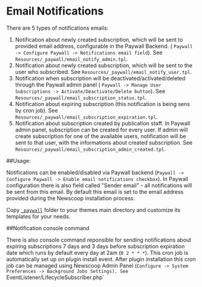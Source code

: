 Email Notifications
=====================

There are 5 types of notifications emails:

1. Notification about newly created subscription, which will be sent to provided email address, configurable in the Paywall Backend. (
`Paywall -> Configure Paywall -> Notifications email field`). See `Resources/_paywall/email_notify_admin.tpl`.
2. Notification about newly created subscription, which will be sent to the user who subscribed. See `Resources/_paywall/email_notify_user.tpl`.
3. Notification when subscription will be deactivated/activated/deleted through the Paywall admin panel (
`Paywall -> Manage User Subscriptions -> Activate/Deactivate/Delete button`). See `Resources/_paywall/email_subscription_status.tpl`.
4. Notification about expiring subscription (this notification is being sens by cron job). See `Resources/_paywall/email_subscription_expiration.tpl`.
5. Notification about subscription created by publication staff. In Paywall admin panel, subscription can be created for every user. If admin will create subscription for one of the available users, notification will be sent to that user, with the informations about created subscription. See `Resources/_paywall/email_subscription_admin_created.tpl`.


##Usage:

Notifications can be enabled/disabled via Paywall backend (`Paywall -> Configure Paywall -> Enable email notifications checkbox`).
In Paywall configuration there is also field called "Sender email" - all notifications will be sent from this email. By default this email is set to the email address provided during the Newscoop installation process.

Copy [`_paywall`](https://github.com/newscoop/plugin-NewscoopPaywallBundle/tree/master/Resources/_paywall) folder to your themes main directory and customize its templates for your needs.

##Notification console command

There is also console command reponsible for sending notifications about expiring subscriptions 7 days and 3 days before subscription expiration date which runs by default every day at 2am (`0 2 * * *`). This cron job is automatically set up on plugin install event. After plugin installation this cron job can be managed using Newscoop Admin Panel (`Configure -> System Preferences -> Background Jobs Settings). See `EventListener/LifecycleSubscriber.php`